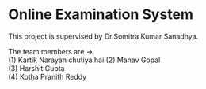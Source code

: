 # Online Examination System
This project is supervised by Dr.Somitra Kumar Sanadhya.

The team members are ->\
(1) Kartik Narayan chutiya hai
(2) Manav Gopal\
(3) Harshit Gupta\
(4) Kotha Pranith Reddy
